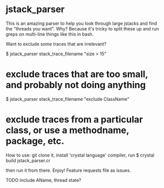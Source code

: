 # jstack_parser

This is an amazing parser to help you look through large jstacks and find the "threads you want".
Why? Because it's tricky to split these up and run greps on multi-line things like this in bash.

Want to exclude some traces that are irrelevant?

$ jstack_parser stack_trace_filename "size > 15" 
# exclude traces that are too small, and probably not doing anything

$ jstack_parser stack_trace_filename "exclude ClassName" 
# exclude traces from a particular class, or use a methodname, package, etc.

How to use: git clone it, install 'crystal language' compiler, run
$ crystal build jstack_parser.cr

then run it from there.  Enjoy!  Feature requests file as issues.

TODO include AName, thread state?
